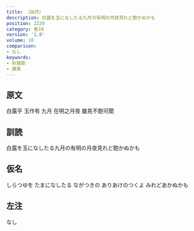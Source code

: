 ```yaml
---
title: （詠月）
description: 白露を玉になしたる九月の有明の月夜見れど飽かぬかも
position: 2229
category: 巻10
version: '1.0'
volume: 10
comparison:
- なし
keywords:
- 秋雑歌
- 讃美
---
```


## 原文

白露乎 玉作有 九月 在明之月夜 雖見不飽可聞

## 訓読

白露を玉になしたる九月の有明の月夜見れど飽かぬかも

## 仮名

しらつゆを たまになしたる ながつきの ありあけのつくよ みれどあかぬかも

## 左注

なし
